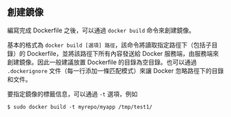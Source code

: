 ## 創建鏡像
編寫完成 Dockerfile 之後，可以通過 `docker build` 命令來創建鏡像。

基本的格式為 `docker build [選項] 路徑`，該命令將讀取指定路徑下（包括子目錄）的 Dockerfile，並將該路徑下所有內容發送給 Docker 服務端，由服務端來創建鏡像。因此一般建議放置 Dockerfile 的目錄為空目錄。也可以通過 `.dockerignore` 文件（每一行添加一條匹配模式）來讓 Docker 忽略路徑下的目錄和文件。

要指定鏡像的標籤信息，可以通過 `-t` 選項，例如
```
$ sudo docker build -t myrepo/myapp /tmp/test1/
```
